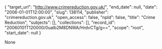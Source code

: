 {
  "target_url": "http://www.crimereduction.gov.uk/", 
  "end_date": null, 
  "date": "2006-01-01T12:00:00", 
  "slug": 138114, 
  "publisher": "crimereduction.gov.uk", 
  "open_access": false, 
  "npld": false, 
  "title": "Crime Reduction", 
  "subjects": [], 
  "collections": [], 
  "record_id": "20060101T120000/0ualb2M8DNWA/HrdvCTg/g==", 
  "scope": "root", 
  "start_date": null
}

None